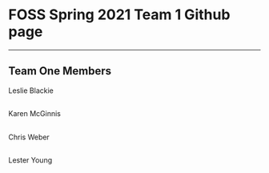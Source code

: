 # FOSS Spring 2021 Team 1 Github page
_______
## Team One Members
Leslie Blackie
##
Karen McGinnis
##
Chris Weber
##
Lester Young
